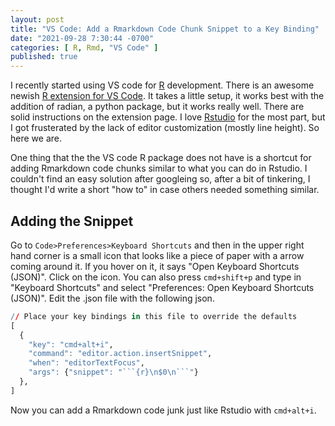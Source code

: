 ```yaml
---
layout: post
title: "VS Code: Add a Rmarkdown Code Chunk Snippet to a Key Binding"
date: "2021-09-28 7:30:44 -0700"
categories: [ R, Rmd, "VS Code" ]
published: true
---
```


I recently started using VS code for [R](https://www.r-project.org/) development. There is an awesome newish [R extension for VS Code](https://marketplace.visualstudio.com/items?itemName=Ikuyadeu.r).  It takes a little setup, it works best with the addition of radian, a python package, but it works really well. There are solid instructions on the extension page. I love [Rstudio](https://www.rstudio.com/) for the most part, but I got frusterated by the lack of editor customization (mostly line height). So here we are.  

One thing that the the VS code R package does not have is a shortcut for adding Rmarkdown code chunks similar to what you can do in Rstudio. I couldn't find an easy solution after googleing so, after a bit of tinkering, I thought I'd write a short "how to" in case others needed something similar. 

## Adding the Snippet

Go to `Code>Preferences>Keyboard Shortcuts` and then in the upper right hand corner is a small icon that looks like a piece of paper with a arrow coming around it.  If you hover on it, it says "Open Keyboard Shortcuts (JSON)". Click on the icon.  You can also press `cmd+shift+p` and type in "Keyboard Shortcuts" and select "Preferences: Open Keyboard Shortcuts (JSON)".  Edit the .json file with the following json.

```r
// Place your key bindings in this file to override the defaults
[
  {
    "key": "cmd+alt+i",
    "command": "editor.action.insertSnippet",
    "when": "editorTextFocus",
    "args": {"snippet": "```{r}\n$0\n```"}
  },
]
```

Now you can add a Rmarkdown code junk just like Rstudio with `cmd+alt+i`. 


